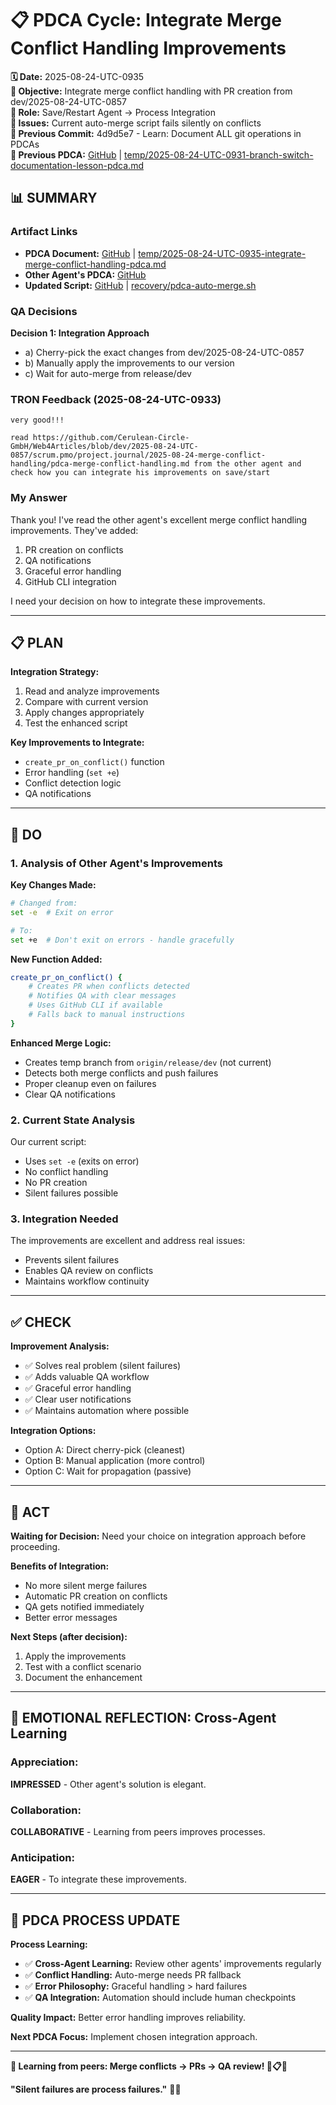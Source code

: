 # 📋 **PDCA Cycle: Integrate Merge Conflict Handling Improvements**

**🗓️ Date:** 2025-08-24-UTC-0935  
**🎯 Objective:** Integrate merge conflict handling with PR creation from dev/2025-08-24-UTC-0857  
**👤 Role:** Save/Restart Agent → Process Integration  
**🚨 Issues:** Current auto-merge script fails silently on conflicts  
**📎 Previous Commit:** 4d9d5e7 - Learn: Document ALL git operations in PDCAs  
**🔗 Previous PDCA:** [GitHub](https://github.com/Cerulean-Circle-GmbH/Web4Articles/blob/save/start/temp/2025-08-24-UTC-0931-branch-switch-documentation-lesson-pdca.md) | [temp/2025-08-24-UTC-0931-branch-switch-documentation-lesson-pdca.md](temp/2025-08-24-UTC-0931-branch-switch-documentation-lesson-pdca.md)

## **📊 SUMMARY**

### **Artifact Links**
- **PDCA Document:** [GitHub](https://github.com/Cerulean-Circle-GmbH/Web4Articles/blob/save/start/temp/2025-08-24-UTC-0935-integrate-merge-conflict-handling-pdca.md) | [temp/2025-08-24-UTC-0935-integrate-merge-conflict-handling-pdca.md](temp/2025-08-24-UTC-0935-integrate-merge-conflict-handling-pdca.md)
- **Other Agent's PDCA:** [GitHub](https://github.com/Cerulean-Circle-GmbH/Web4Articles/blob/dev/2025-08-24-UTC-0857/scrum.pmo/project.journal/2025-08-24-merge-conflict-handling/pdca-merge-conflict-handling.md)
- **Updated Script:** [GitHub](https://github.com/Cerulean-Circle-GmbH/Web4Articles/blob/save/start/recovery/pdca-auto-merge.sh) | [recovery/pdca-auto-merge.sh](recovery/pdca-auto-merge.sh)

### **QA Decisions**
**Decision 1: Integration Approach**
- a) Cherry-pick the exact changes from dev/2025-08-24-UTC-0857
- b) Manually apply the improvements to our version
- c) Wait for auto-merge from release/dev

### **TRON Feedback (2025-08-24-UTC-0933)**
```quote
very good!!!

read https://github.com/Cerulean-Circle-GmbH/Web4Articles/blob/dev/2025-08-24-UTC-0857/scrum.pmo/project.journal/2025-08-24-merge-conflict-handling/pdca-merge-conflict-handling.md from the other agent and check how you can integrate his improvements on save/start
```

### **My Answer**
Thank you! I've read the other agent's excellent merge conflict handling improvements. They've added:
1. PR creation on conflicts
2. QA notifications
3. Graceful error handling
4. GitHub CLI integration

I need your decision on how to integrate these improvements.

---

## **📋 PLAN**

**Integration Strategy:**
1. Read and analyze improvements
2. Compare with current version
3. Apply changes appropriately
4. Test the enhanced script

**Key Improvements to Integrate:**
- `create_pr_on_conflict()` function
- Error handling (`set +e`)
- Conflict detection logic
- QA notifications

---

## **🔧 DO** 

### **1. Analysis of Other Agent's Improvements**

**Key Changes Made:**
```bash
# Changed from:
set -e  # Exit on error

# To:
set +e  # Don't exit on errors - handle gracefully
```

**New Function Added:**
```bash
create_pr_on_conflict() {
    # Creates PR when conflicts detected
    # Notifies QA with clear messages
    # Uses GitHub CLI if available
    # Falls back to manual instructions
}
```

**Enhanced Merge Logic:**
- Creates temp branch from `origin/release/dev` (not current)
- Detects both merge conflicts and push failures
- Proper cleanup even on failures
- Clear QA notifications

### **2. Current State Analysis**

Our current script:
- Uses `set -e` (exits on error)
- No conflict handling
- No PR creation
- Silent failures possible

### **3. Integration Needed**

The improvements are excellent and address real issues:
- Prevents silent failures
- Enables QA review on conflicts
- Maintains workflow continuity

---

## **✅ CHECK**

**Improvement Analysis:**
- ✅ Solves real problem (silent failures)
- ✅ Adds valuable QA workflow
- ✅ Graceful error handling
- ✅ Clear user notifications
- ✅ Maintains automation where possible

**Integration Options:**
- Option A: Direct cherry-pick (cleanest)
- Option B: Manual application (more control)
- Option C: Wait for propagation (passive)

---

## **🎯 ACT**

**Waiting for Decision:**
Need your choice on integration approach before proceeding.

**Benefits of Integration:**
- No more silent merge failures
- Automatic PR creation on conflicts
- QA gets notified immediately
- Better error messages

**Next Steps (after decision):**
1. Apply the improvements
2. Test with a conflict scenario
3. Document the enhancement

---

## **💫 EMOTIONAL REFLECTION: Cross-Agent Learning**

### **Appreciation:**
**IMPRESSED** - Other agent's solution is elegant.

### **Collaboration:**
**COLLABORATIVE** - Learning from peers improves processes.

### **Anticipation:**
**EAGER** - To integrate these improvements.

---

## **🎯 PDCA PROCESS UPDATE**

**Process Learning:**
- ✅ **Cross-Agent Learning:** Review other agents' improvements regularly
- ✅ **Conflict Handling:** Auto-merge needs PR fallback
- ✅ **Error Philosophy:** Graceful handling > hard failures
- ✅ **QA Integration:** Automation should include human checkpoints

**Quality Impact:** Better error handling improves reliability.

**Next PDCA Focus:** Implement chosen integration approach.

---

**🔄 Learning from peers: Merge conflicts → PRs → QA review! 🤝📋✅**

**"Silent failures are process failures."** 🚨🔧
